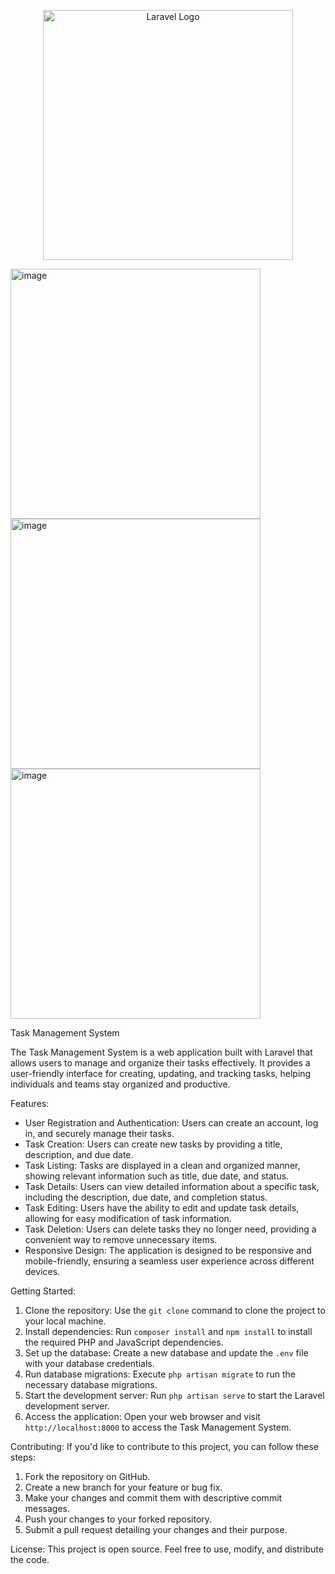 <p align="center"><a href="https://laravel.com" target="_blank"><img src="https://raw.githubusercontent.com/laravel/art/master/logo-lockup/5%20SVG/2%20CMYK/1%20Full%20Color/laravel-logolockup-cmyk-red.svg" width="400" alt="Laravel Logo"></a></p>

<img src="https://files.fm/thumb_show.php?i=drs4qugwv" width="400" alt="image">

<img src="https://files.fm/thumb_show.php?i=5d5ddc4m9" width="400" alt="image">

<img src="https://files.fm/thumb_show.php?i=v6yx2kavt" width="400" alt="image">



Task Management System

The Task Management System is a web application built with Laravel that allows users to manage and organize their tasks effectively. It provides a user-friendly interface for creating, updating, and tracking tasks, helping individuals and teams stay organized and productive.

Features:
- User Registration and Authentication: Users can create an account, log in, and securely manage their tasks.
- Task Creation: Users can create new tasks by providing a title, description, and due date.
- Task Listing: Tasks are displayed in a clean and organized manner, showing relevant information such as title, due date, and status.
- Task Details: Users can view detailed information about a specific task, including the description, due date, and completion status.
- Task Editing: Users have the ability to edit and update task details, allowing for easy modification of task information.
- Task Deletion: Users can delete tasks they no longer need, providing a convenient way to remove unnecessary items.
- Responsive Design: The application is designed to be responsive and mobile-friendly, ensuring a seamless user experience across different devices.

Getting Started:
1. Clone the repository: Use the `git clone` command to clone the project to your local machine.
2. Install dependencies: Run `composer install` and `npm install` to install the required PHP and JavaScript dependencies.
3. Set up the database: Create a new database and update the `.env` file with your database credentials.
4. Run database migrations: Execute `php artisan migrate` to run the necessary database migrations.
5. Start the development server: Run `php artisan serve` to start the Laravel development server.
6. Access the application: Open your web browser and visit `http://localhost:8000` to access the Task Management System.

Contributing:
If you'd like to contribute to this project, you can follow these steps:
1. Fork the repository on GitHub.
2. Create a new branch for your feature or bug fix.
3. Make your changes and commit them with descriptive commit messages.
4. Push your changes to your forked repository.
5. Submit a pull request detailing your changes and their purpose.

License:
This project is open source. Feel free to use, modify, and distribute the code.

